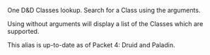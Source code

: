 One D&D Classes lookup. Search for a Class using the arguments.

Using without arguments will display a list of the Classes which are supported.

This alias is up-to-date as of Packet 4: Druid and Paladin.